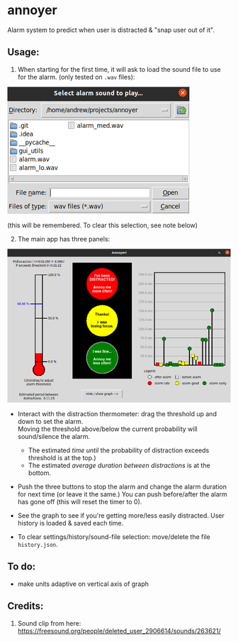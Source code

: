 # annoyer
Alarm system to predict when user is distracted &amp; "snap user out of it".

## Usage:
1) When starting for the first time, it will ask to load the sound file to use for the alarm.  (only tested on `.wav` files):

![Load sound](https://github.com/andsmith/annoyer/blob/main/File_dialog.png?raw=true)

(this will be remembered.  To clear this selection, see note below)

2) The main app has three panels:

![Screenshot](https://github.com/andsmith/annoyer/blob/main/Screenshot.png?raw=true)

* Interact with the distraction thermometer:  drag the threshold up and down to set the alarm.  
  Moving the threshold above/below the current probability will sound/silence the alarm.
  * The estimated *time until* the probability of distraction exceeds threshold is at the top.)
  * The estimated *average duration between distractions* is at the bottom.
  
  
* Push the three buttons to stop the alarm and change the alarm duration for next time (or leave it the same.)
You can push before/after the alarm has gone off (this will reset the timer to 0).
  

* See the graph to see if you're getting more/less easily distracted.  User history is loaded & saved each time. 

* To clear settings/history/sound-file selection:  move/delete the file `history.json`.
## To do:
* make units adaptive on vertical axis of graph
## Credits:
1) Sound clip from here: https://freesound.org/people/deleted_user_2906614/sounds/263621/
